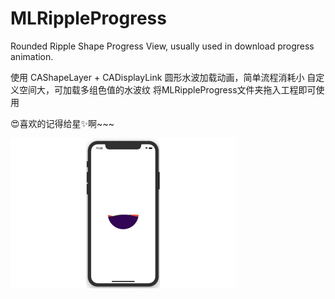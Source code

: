 # MLRippleProgress

Rounded Ripple Shape Progress View, usually used in download progress animation.

使用 CAShapeLayer + CADisplayLink 
圆形水波加载动画，简单流程消耗小
自定义空间大，可加载多组色值的水波纹
将MLRippleProgress文件夹拖入工程即可使用

😍喜欢的记得给星✨啊~~~

![MLRippleProgress](https://github.com/MichaelLedger/MLRippleProgress/blob/master/MLRippleProgress.gif)

